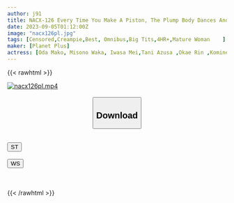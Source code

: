 ```yaml
---
author: j91
title: NACX-126 Every Time You Make A Piston, The Plump Body Dances And Rampages! 20 People VOL.05 Creampie To The Big Breasts Mature
date: 2023-09-05T01:12:00Z
image: "nacx126pl.jpg"
tags: [Censored,Creampie,Best, Omnibus,Big Tits,4HR+,Mature Woman	 ]
maker: [Planet Plus]
actress: [Oda Mako, Misono Waka, Iwasa Mei,Tani Azusa ,Okae Rin ,Komine Hinata ,Tahara Rika, Takatsubaki Aki, Saegusa Chitose,Minami Momo]
---
```



{{< rawhtml >}}

<div class="video" data-videoid="W8r0Wy9QklTbBWa">
    <a href="javascript:;">
        <img src="https://my.j91.asia/posts/nacx126pl/nacx126pl.jpg" width="WIDTH" height="HEIGHT" alt="nacx126pl.mp4" loading="lazy">
    </a>
</div>

<script type="text/javascript" src="https://j91.asia/asset/on-demand-st.js"></script>

<br>
  <link rel="stylesheet" href="https://j91.asia/asset/bs5.css">
  
  <center>
  <button class="btn btn-primary" type="button" data-bs-toggle="collapse" data-bs-target=".multi-collapse" aria-expanded="false" aria-controls="multiCollapseExample1 multiCollapseExample2"><h2>Download</h2></button></center>
</p>
<div class="row">
  <div class="col">
    <div class="collapse multi-collapse" id="multiCollapseExample1">
      <div class="card card-body">
	      	      <br>
<div class="buttons">  
<a href="https://streamtape.to/v/W8r0Wy9QklTbBWa"><button class="btn-hover color-3"><i class="fa fa-download"></i> ST</button></a></div>
    </div>
  </div>
</div>
  <div class="col">
    <div class="collapse multi-collapse" id="multiCollapseExample2">
      <div class="card card-body">
	      <br>
<div class="buttons">
    <a href="https://wolfstream.tv/hl6x0lkye62v"><button class="btn-hover color-9"><i class="fa fa-download"></i> WS</button></a></div>
<br><br>
      </div>
    </div>
  </div>
</div>

{{< /rawhtml >}}
